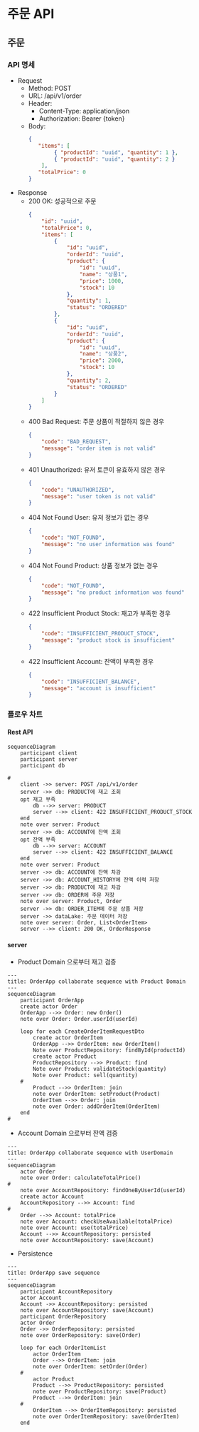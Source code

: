 # 주문 API

## 주문

### API 명세

- Request
    - Method: POST
    - URL: /api/v1/order
    - Header:
        - Content-Type: application/json
        - Authorization: Bearer {token}
    - Body:
        ```json
        { 
           "items": [ 
                { "productId": "uuid", "quantity": 1 },
                { "productId": "uuid", "quantity": 2 }
            ],
           "totalPrice": 0
        }
        ```
- Response
    - 200 OK: 성공적으로 주문
        ```json
        {
            "id": "uuid",
            "totalPrice": 0,
            "items": [
                {
                    "id": "uuid",
                    "orderId": "uuid",
                    "product": {
                        "id": "uuid",
                        "name": "상품1",
                        "price": 1000,
                        "stock": 10
                    },
                    "quantity": 1,
                    "status": "ORDERED"
                },
                {
                    "id": "uuid",
                    "orderId": "uuid",
                    "product": {
                        "id": "uuid",
                        "name": "상품2",
                        "price": 2000,
                        "stock": 10
                    },
                    "quantity": 2,
                    "status": "ORDERED"
                }
            ]
        }
        ```
    - 400 Bad Request: 주문 상품이 적절하지 않은 경우
        ```json
        {
            "code": "BAD_REQUEST",
            "message": "order item is not valid"
        }
        ```
    - 401 Unauthorized: 유저 토큰이 유효하지 않은 경우
        ```json
        {
            "code": "UNAUTHORIZED",
            "message": "user token is not valid"
        }
        ```
    - 404 Not Found User: 유저 정보가 없는 경우
        ```json
        {
            "code": "NOT_FOUND",
            "message": "no user information was found"
        }
        ```
    - 404 Not Found Product: 상품 정보가 없는 경우
        ```json
        {
            "code": "NOT_FOUND",
            "message": "no product information was found"
        }
        ```
    - 422 Insufficient Product Stock: 재고가 부족한 경우
        ```json
        {
            "code": "INSUFFICIENT_PRODUCT_STOCK",
            "message": "product stock is insufficient"
        }
        ```
    - 422 Insufficient Account: 잔액이 부족한 경우
        ```json
        {
            "code": "INSUFFICIENT_BALANCE",
            "message": "account is insufficient"
        }
        ```

### 플로우 차트

#### Rest API

```mermaid
sequenceDiagram
    participant client
    participant server
    participant db

#
    client ->> server: POST /api/v1/order
    server ->> db: PRODUCT에 재고 조회
    opt 재고 부족
        db -->> server: PRODUCT
        server -->> client: 422 INSUFFICIENT_PRODUCT_STOCK
    end
    note over server: Product
    server ->> db: ACCOUNT에 잔액 조회
    opt 잔액 부족
        db -->> server: ACCOUNT
        server -->> client: 422 INSUFFICIENT_BALANCE
    end
    note over server: Product
    server ->> db: ACCOUNT에 잔액 차감
    server ->> db: ACCOUNT_HISTORY에 잔액 이력 저장
    server ->> db: PRODUCT에 재고 차감
    server ->> db: ORDER에 주문 저장
    note over server: Product, Order
    server ->> db: ORDER_ITEM에 주문 상품 저장
    server ->> dataLake: 주문 데이터 저장
    note over server: Order, List<OrderItem>
    server -->> client: 200 OK, OrderResponse
```

#### server

- Product Domain 으로부터 재고 검증

```mermaid
---
title: OrderApp collaborate sequence with Product Domain
---
sequenceDiagram
    participant OrderApp
    create actor Order
    OrderApp -->> Order: new Order()
    note over Order: Order.userId(userId)

    loop for each CreateOrderItemRequestDto
        create actor OrderItem
        OrderApp -->> OrderItem: new OrderItem()
        Note over ProductRepository: findById(productId)
        create actor Product
        ProductRepository -->> Product: find
        Note over Product: validateStock(quantity)
        Note over Product: sell(quantity)
    #
        Product -->> OrderItem: join
        note over OrderItem: setProduct(Product)
        OrderItem -->> Order: join
        note over Order: addOrderItem(OrderItem)
    end
#

```

- Account Domain 으로부터 잔액 검증

```mermaid
---
title: OrderApp collaborate sequence with UserDomain 
---
sequenceDiagram
    actor Order
    note over Order: calculateTotalPrice()
#
    note over AccountRepository: findOneByUserId(userId)
    create actor Account
    AccountRepository -->> Account: find
#
    Order -->> Account: totalPrice
    note over Account: checkUseAvailable(totalPrice)
    note over Account: use(totalPrice)
    Account -->> AccountRepository: persisted
    note over AccountRepository: save(Account)
```

- Persistence

```mermaid
---
title: OrderApp save sequence
---
sequenceDiagram
    participant AccountRepository
    actor Account
    Account ->> AccountRepository: persisted
    note over AccountRepository: save(Account)
    participant OrderRepository
    actor Order
    Order ->> OrderRepository: persisted
    note over OrderRepository: save(Order)

    loop for each OrderItemList
        actor OrderItem
        Order -->> OrderItem: join
        note over OrderItem: setOrder(Order)
    #
        actor Product
        Product -->> ProductRepository: persisted
        note over ProductRepository: save(Product)
        Product -->> OrderItem: join
    #
        OrderItem -->> OrderItemRepository: persisted
        note over OrderItemRepository: save(OrderItem)
    end

```
